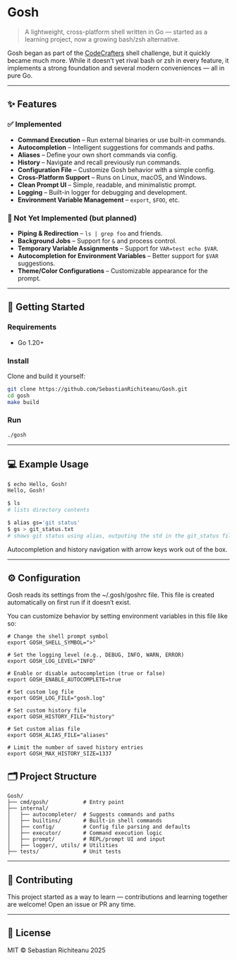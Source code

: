 # Gosh

> A lightweight, cross-platform shell written in Go — started as a learning project, now a growing bash/zsh alternative.

Gosh began as part of the [CodeCrafters](https://codecrafters.io) shell challenge, but it quickly became much more. While it doesn’t yet rival bash or zsh in every feature, it implements a strong foundation and several modern conveniences — all in pure Go.

---

## ✨ Features

### ✅ Implemented

- **Command Execution** – Run external binaries or use built-in commands.
- **Autocompletion** – Intelligent suggestions for commands and paths.
- **Aliases** – Define your own short commands via config.
- **History** – Navigate and recall previously run commands.
- **Configuration File** – Customize Gosh behavior with a simple config.
- **Cross-Platform Support** – Runs on Linux, macOS, and Windows.
- **Clean Prompt UI** – Simple, readable, and minimalistic prompt.
- **Logging** – Built-in logger for debugging and development.
- **Environment Variable Management** – `export`, `$FOO`, etc.

### 🚧 Not Yet Implemented (but planned)

- **Piping & Redirection** – `ls | grep foo` and friends.
- **Background Jobs** – Support for `&` and process control.
- **Temporary Variable Assignments** – Support for `VAR=test echo $VAR`.
- **Autocompletion for Environment Variables** – Better support for `$VAR` suggestions.
- **Theme/Color Configurations** – Customizable appearance for the prompt.

---

## 🚀 Getting Started

### Requirements

- Go 1.20+

### Install

Clone and build it yourself:

```bash
git clone https://github.com/SebastianRichiteanu/Gosh.git
cd gosh
make build
```

### Run

```bash
./gosh
```

---

## 💻 Example Usage

```bash
$ echo Hello, Gosh!
Hello, Gosh!

$ ls
# lists directory contents

$ alias gs='git status'
$ gs > git_status.txt
# shows git status using alias, outputing the std in the git_status file
```

Autocompletion and history navigation with arrow keys work out of the box.

---

## ⚙️ Configuration

Gosh reads its settings from the ~/.gosh/goshrc file. This file is created automatically on first run if it doesn’t exist.

You can customize behavior by setting environment variables in this file like so:

```
# Change the shell prompt symbol
export GOSH_SHELL_SYMBOL=">"

# Set the logging level (e.g., DEBUG, INFO, WARN, ERROR)
export GOSH_LOG_LEVEL="INFO"

# Enable or disable autocompletion (true or false)
export GOSH_ENABLE_AUTOCOMPLETE=true

# Set custom log file
export GOSH_LOG_FILE="gosh.log"

# Set custom history file
export GOSH_HISTORY_FILE="history"

# Set custom alias file
export GOSH_ALIAS_FILE="aliases"

# Limit the number of saved history entries
export GOSH_MAX_HISTORY_SIZE=1337
```

## 🗂️ Project Structure

```
Gosh/
├── cmd/gosh/           # Entry point
├── internal/
│   ├── autocompleter/  # Suggests commands and paths
│   ├── builtins/       # Built-in shell commands
│   ├── config/         # Config file parsing and defaults
│   ├── executor/       # Command execution logic
│   ├── prompt/         # REPL/prompt UI and input
│   ├── logger/, utils/ # Utilities
├── tests/              # Unit tests
```

---

## 🤝 Contributing

This project started as a way to learn — contributions and learning together are welcome! Open an issue or PR any time.

---

## 📄 License

MIT © Sebastian Richiteanu 2025
